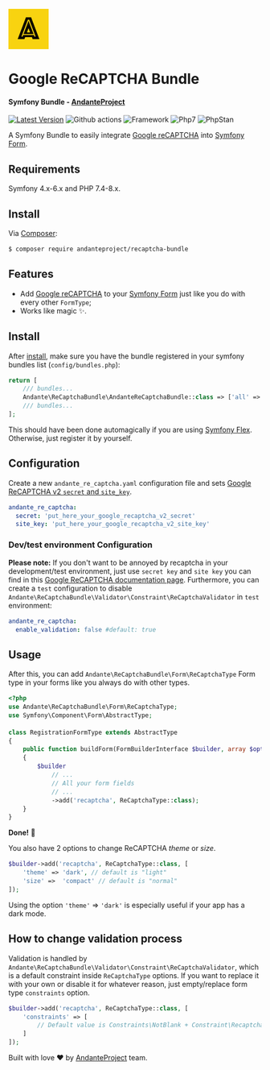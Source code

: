 ![Andante Project Logo](https://github.com/andanteproject/recaptcha-bundle/blob/main/andanteproject-logo.png?raw=true)
# Google ReCAPTCHA Bundle 
#### Symfony Bundle - [AndanteProject](https://github.com/andanteproject)
[![Latest Version](https://img.shields.io/github/release/andanteproject/recaptcha-bundle.svg)](https://github.com/andanteproject/recaptcha-bundle/releases)
![Github actions](https://github.com/andanteproject/recaptcha-bundle/actions/workflows/workflow.yml/badge.svg?branch=main)
![Framework](https://img.shields.io/badge/Symfony-4.x|5.x|6.x-informational?Style=flat&logo=symfony)
![Php7](https://img.shields.io/badge/PHP-%207.4|8.x-informational?style=flat&logo=php)
![PhpStan](https://img.shields.io/badge/PHPStan-Level%208-syccess?style=flat&logo=php) 

A Symfony Bundle to easily integrate [Google reCAPTCHA](https://www.google.com/recaptcha/) into [Symfony Form](https://symfony.com/doc/current/forms.html). 

## Requirements
Symfony 4.x-6.x and PHP 7.4-8.x.

## Install
Via [Composer](https://getcomposer.org/):
```bash
$ composer require andanteproject/recaptcha-bundle
```

## Features
- Add [Google reCAPTCHA](https://www.google.com/recaptcha/) to your [Symfony Form](https://symfony.com/doc/current/forms.html) just like you do with every other `FormType`;
- Works like magic ✨.

## Install
After [install](#install), make sure you have the bundle registered in your symfony bundles list (`config/bundles.php`):
```php
return [
    /// bundles...
    Andante\ReCaptchaBundle\AndanteReCaptchaBundle::class => ['all' => true],
    /// bundles...
];
```
This should have been done automagically if you are using [Symfony Flex](https://flex.symfony.com). Otherwise, just register it by yourself.

## Configuration
Create a new `andante_re_captcha.yaml` configuration file and sets [Google ReCAPTCHA v2 `secret` and `site_key`](http://www.google.com/recaptcha/admin).
```yaml
andante_re_captcha:
  secret: 'put_here_your_google_recaptcha_v2_secret'
  site_key: 'put_here_your_google_recaptcha_v2_site_key'
```
### Dev/test environment Configuration 
**Please note:** If you don't want to be annoyed by recaptcha in your development/test environment, just use `secret key` and `site key` you can find in this [Google ReCAPTCHA documentation page](https://developers.google.com/recaptcha/docs/faq#id-like-to-run-automated-tests-with-recaptcha.-what-should-i-do).
Furthermore, you can create a `test` configuration to disable `Andante\ReCaptchaBundle\Validator\Constraint\ReCaptchaValidator` in `test` environment:
```yaml
andante_re_captcha:
  enable_validation: false #default: true
```

## Usage
After this, you can add `Andante\ReCaptchaBundle\Form\ReCaptchaType` Form type in your forms like you always do with other types.
```php
<?php
use Andante\ReCaptchaBundle\Form\ReCaptchaType;
use Symfony\Component\Form\AbstractType;

class RegistrationFormType extends AbstractType
{
    public function buildForm(FormBuilderInterface $builder, array $options): void
    {
        $builder
            // ...
            // All your form fields
            // ...
            ->add('recaptcha', ReCaptchaType::class);
    }
}
```
**Done!** 🎉

You also have 2 options to change ReCAPTCHA _theme_ or _size_.
```php
$builder->add('recaptcha', ReCaptchaType::class, [
    'theme' => 'dark', // default is "light"
    'size' =>  'compact' // default is "normal"
]);
```
Using the option `'theme'` => `'dark'` is especially useful if your app has a dark mode.

## How to change validation process
Validation is handled by `Andante\ReCaptchaBundle\Validator\Constraint\ReCaptchaValidator`, which is a default constraint inside `ReCaptchaType` options.
If you want to replace it with your own or disable it for whatever reason, just empty/replace form type `constraints` option.
```php
$builder->add('recaptcha', ReCaptchaType::class, [
    'constraints' => [
        // Default value is Constraints\NotBlank + Constraint\Recaptcha 
    ]
]);
```

Built with love ❤️ by [AndanteProject](https://github.com/andanteproject) team.
